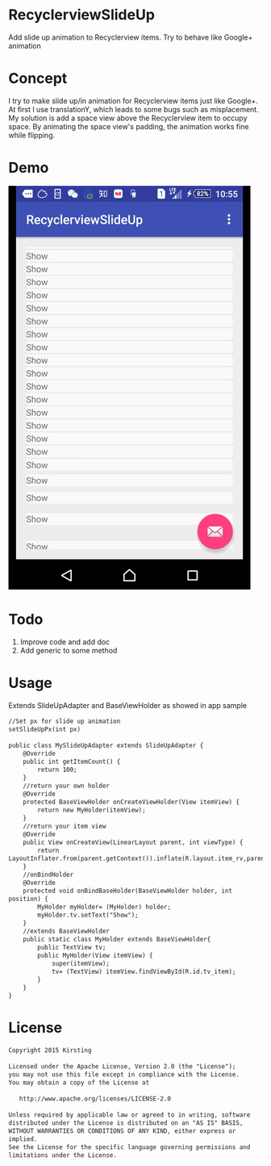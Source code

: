 # RecyclerviewSlideUp
Add slide up animation to Recyclerview items. Try to behave like Google+ animation

# Concept
I try to make slide up/in animation for Recyclerview items just like Google+. At first I use translationY, which leads to some bugs such as misplacement.
My solution is add a space view above the Recyclerview item to occupy space. By animating the space view's padding, the animation works fine while flipping.

# Demo
![](art/demo1.gif)

# Todo
1. Improve code and add doc
2. Add generic to some method

# Usage
Extends SlideUpAdapter and BaseViewHolder as showed in app sample
```
//Set px for slide up animation 
setSlideUpPx(int px)

public class MySlideUpAdapter extends SlideUpAdapter {
    @Override
    public int getItemCount() {
        return 100;
    }
    //return your own holder
    @Override
    protected BaseViewHolder onCreateViewHolder(View itemView) {
        return new MyHolder(itemView);
    }
    //return your item view
    @Override
    public View onCreateView(LinearLayout parent, int viewType) {
        return LayoutInflater.from(parent.getContext()).inflate(R.layout.item_rv,parent,false);
    }
    //onBindHolder
    @Override
    protected void onBindBaseHolder(BaseViewHolder holder, int position) {
        MyHolder myHolder= (MyHolder) holder;
        myHolder.tv.setText("Show");
    }
    //extends BaseViewHolder
    public static class MyHolder extends BaseViewHolder{
        public TextView tv;
        public MyHolder(View itemView) {
            super(itemView);
            tv= (TextView) itemView.findViewById(R.id.tv_item);
        }
    }
}
```
# License


    Copyright 2015 Kirsting

    Licensed under the Apache License, Version 2.0 (the "License");
    you may not use this file except in compliance with the License.
    You may obtain a copy of the License at

       http://www.apache.org/licenses/LICENSE-2.0

    Unless required by applicable law or agreed to in writing, software
    distributed under the License is distributed on an "AS IS" BASIS,
    WITHOUT WARRANTIES OR CONDITIONS OF ANY KIND, either express or implied.
    See the License for the specific language governing permissions and
    limitations under the License.

